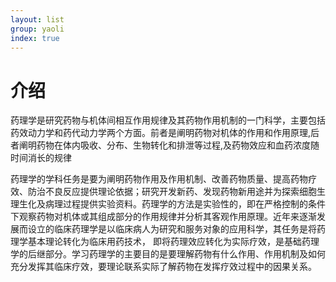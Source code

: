 ```yaml
---
layout: list
group: yaoli
index: true
---
```

# 介绍

药理学是研究药物与机体间相互作用规律及其药物作用机制的一门科学，主要包括药效动力学和药代动力学两个方面。前者是阐明药物对机体的作用和作用原理,后者阐明药物在体内吸收、分布、生物转化和排泄等过程,及药物效应和血药浓度随时间消长的规律

药理学的学科任务是要为阐明药物作用及作用机制、改善药物质量、提高药物疗效、防治不良反应提供理论依据；研究开发新药、发现药物新用途并为探索细胞生理生化及病理过程提供实验资料。药理学的方法是实验性的，即在严格控制的条件下观察药物对机体或其组成部分的作用规律并分析其客观作用原理。近年来逐渐发展而设立的临床药理学是以临床病人为研究和服务对象的应用科学，其任务是将药理学基本理论转化为临床用药技术， 即将药理效应转化为实际疗效，是基础药理学的后继部分。学习药理学的主要目的是要理解药物有什么作用、作用机制及如何充分发挥其临床疗效，要理论联系实际了解药物在发挥疗效过程中的因果关系。
